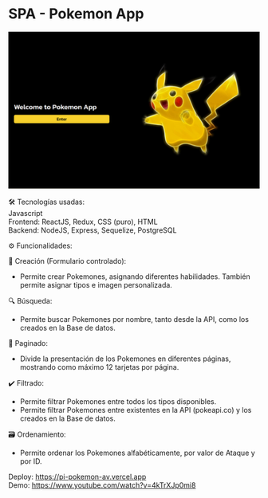 # SPA - Pokemon App

<p align='center'>
    <img src='https://github.com/arielventu/PI-Pokemon/blob/main/portada_SPA.png' </img>
</p>

🛠️ Tecnologías usadas:  
Javascript  
Frontend: ReactJS, Redux, CSS (puro), HTML  
Backend: NodeJS, Express, Sequelize, PostgreSQL  


⚙️ Funcionalidades:  


👾 Creación (Formulario controlado):  
- Permite crear Pokemones, asignando diferentes habilidades. También permite asignar tipos e imagen personalizada.  


🔍 Búsqueda:  
- Permite buscar Pokemones por nombre, tanto desde la API, como los creados en la Base de datos.  


🔢 Paginado:  
- Divide la presentación de los Pokemones en diferentes páginas, mostrando como máximo 12 tarjetas por página.  


✔️ Filtrado:  
- Permite filtrar Pokemones entre todos los tipos disponibles.  
- Permite filtrar Pokemones entre existentes en la API (pokeapi.co) y los creados en la Base de datos.  


🗃️ Ordenamiento:  
- Permite ordenar los Pokemones alfabéticamente, por valor de Ataque y por ID.  


Deploy: https://pi-pokemon-av.vercel.app  
Demo: https://www.youtube.com/watch?v=4kTrXJp0mi8
